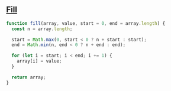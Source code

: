 ## [Fill](https://www.greatfrontend.com/interviews/study/lodash/questions/javascript/fill)

<!-- notecardId: 1739476506443 -->

```js
function fill(array, value, start = 0, end = array.length) {
  const n = array.length;

  start = Math.max(0, start < 0 ? n + start : start);
  end = Math.min(n, end < 0 ? n + end : end);

  for (let i = start; i < end; i += 1) {
    array[i] = value;
  }

  return array;
}
```
